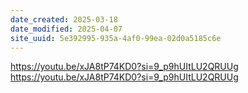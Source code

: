 ```yaml
---
date_created: 2025-03-18
date_modified: 2025-04-07
site_uuid: 5e392995-935a-4af0-99ea-02d0a5185c6e
---
```


https://youtu.be/xJA8tP74KD0?si=9_p9hUItLU2QRUUg
https://youtu.be/xJA8tP74KD0?si=9_p9hUItLU2QRUUg